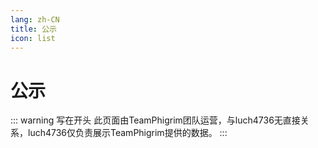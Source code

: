```yaml
---
lang: zh-CN
title: 公示
icon: list
---
```


# 公示

::: warning 写在开头
此页面由TeamPhigrim团队运营，与luch4736无直接关系，luch4736仅负责展示TeamPhigrim提供的数据。
:::
